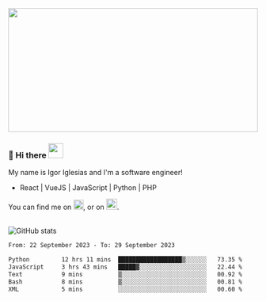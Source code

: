 <img src="https://c.tenor.com/KjVxfRrrncUAAAAd/matrix.gif" width="100%" height="250px">

### 🔭 Hi there <img src="https://raw.githubusercontent.com/MartinHeinz/MartinHeinz/master/wave.gif" width="30px">


My name is Igor Iglesias and I'm a software engineer!
<br>

<ul>
  <li> React | VueJS | JavaScript | Python | PHP </li>
</ul>
You can find me on <a href="https://twitter.com/IgorIglesias5"><img src="https://i.imgur.com/JLLlB5S.png" width="20px"></a>, or on <a href="https://www.linkedin.com/in/igor-iglesias-62478428/"><img src="https://i.imgur.com/PXyIkWx.png" width="22px"></a>.

<br>
<br>

![GitHub stats](https://github-readme-stats.vercel.app/api?username=igoiglesias&show_icons=true&count_private=true&theme=chartreuse-dark&hide_title=true)

<!--START_SECTION:waka-->

```txt
From: 22 September 2023 - To: 29 September 2023

Python         12 hrs 11 mins  ██████████████████▒░░░░░░   73.35 %
JavaScript     3 hrs 43 mins   █████▓░░░░░░░░░░░░░░░░░░░   22.44 %
Text           9 mins          ▒░░░░░░░░░░░░░░░░░░░░░░░░   00.92 %
Bash           8 mins          ▒░░░░░░░░░░░░░░░░░░░░░░░░   00.81 %
XML            5 mins          ░░░░░░░░░░░░░░░░░░░░░░░░░   00.60 %
```

<!--END_SECTION:waka-->
